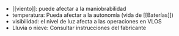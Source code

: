 - [[viento]]: puede afectar a la maniobrabilidad
- temperatura: Pueda afectar a la autonomía (vida de [[Baterías]])
- visibilidad: el nivel de luz afecta a las operaciones en VLOS
- Lluvia o nieve: Consultar instrucciones del fabricante
